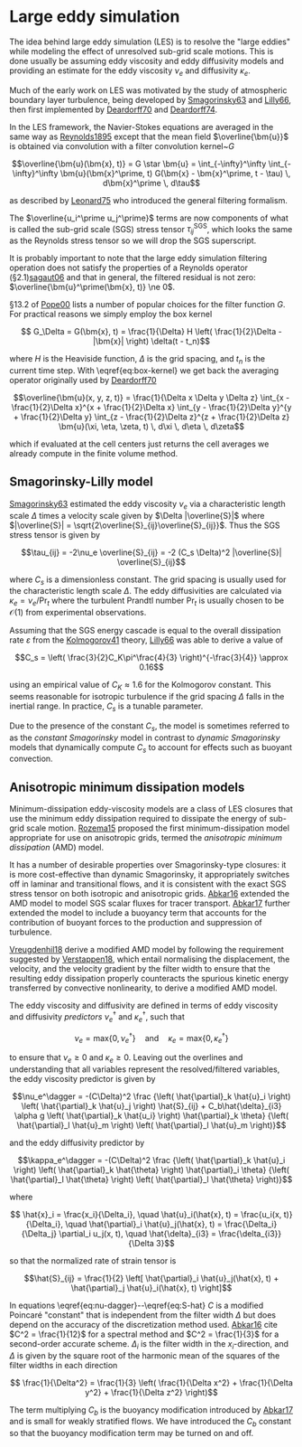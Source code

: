 # Large eddy simulation

The idea behind large eddy simulation (LES) is to resolve the "large eddies" while modeling the effect of unresolved
sub-grid scale motions. This is done usually be assuming eddy viscosity and eddy diffusivity models and providing an
estimate for the eddy viscosity $\nu_e$ and diffusivity $\kappa_e$.

Much of the early work on LES was motivated by the study of atmospheric boundary layer turbulence, being developed
by [Smagorinsky63](@cite) and [Lilly66](@cite), then first implemented by [Deardorff70](@cite) and [Deardorff74](@cite).

In the LES framework, the Navier-Stokes equations are averaged in the same way as [Reynolds1895](@cite) except that the
mean field $\overline{\bm{u}}$ is obtained via convolution with a filter convolution kernel~$G$
```math
\overline{\bm{u}(\bm{x}, t)} = G \star \bm{u} =
  \int_{-\infty}^\infty \int_{-\infty}^\infty
  \bm{u}(\bm{x}^\prime, t) G(\bm{x} - \bm{x}^\prime, t - \tau) \, d\bm{x}^\prime \, d\tau
```
as described by [Leonard75](@cite) who introduced the general filtering formalism.

The $\overline{u_i^\prime u_j^\prime}$ terms are now components of what is called the sub-grid scale (SGS) stress
tensor $\tau^\text{SGS}_{ij}$, which looks the same as the Reynolds stress tensor so we will drop the SGS superscript.

It is probably important to note that the large eddy simulation filtering operation does not satisfy the properties
of a Reynolds operator (§2.1)[sagaut06](@cite) and that in general, the filtered residual is not zero:
$\overline{\bm{u}^\prime(\bm{x}, t)} \ne 0$.

§13.2 of [Pope00](@cite) lists a number of popular choices for the filter function $G$. For practical reasons we
simply employ the box kernel
```math
  G_\Delta = G(\bm{x}, t) = \frac{1}{\Delta} H \left( \frac{1}{2}\Delta - |\bm{x}| \right) \delta(t - t_n)
```
where $H$ is the Heaviside function, $\Delta$ is the grid spacing, and $t_n$ is the current time step. With
\eqref{eq:box-kernel} we get back the averaging operator originally used by [Deardorff70](@cite)
```math
\overline{\bm{u}(x, y, z, t)} =
  \frac{1}{\Delta x \Delta y \Delta z}
  \int_{x - \frac{1}{2}\Delta x}^{x + \frac{1}{2}\Delta x}
  \int_{y - \frac{1}{2}\Delta y}^{y + \frac{1}{2}\Delta y}
  \int_{z - \frac{1}{2}\Delta z}^{z + \frac{1}{2}\Delta z}
  \bm{u}(\xi, \eta, \zeta, t) \, d\xi \, d\eta \, d\zeta
```
which if evaluated at the cell centers just returns the cell averages we already compute in the finite volume method.


## Smagorinsky-Lilly model

[Smagorinsky63](@cite) estimated the eddy viscosity $\nu_e$ via a characteristic length scale $\Delta$ times a velocity
scale given by $\Delta |\overline{S}|$ where $|\overline{S}| = \sqrt{2\overline{S}_{ij}\overline{S}_{ij}}$. Thus the
SGS stress tensor is given by
```math
\tau_{ij} = -2\nu_e \overline{S}_{ij} = -2 (C_s \Delta)^2 |\overline{S}| \overline{S}_{ij}
```
where $C_s$ is a dimensionless constant. The grid spacing is usually used for the characteristic length scale $\Delta$.
The eddy diffusivities are calculated via $\kappa_e = \nu_e / \text{Pr}_t$ where the turbulent Prandtl number
$\text{Pr}_t$ is usually chosen to be $\mathcal{O}(1)$ from experimental observations.

Assuming that the SGS energy cascade is equal to the overall dissipation rate $\varepsilon$ from the
[Kolmogorov41](@cite) theory, [Lilly66](@cite) was able to derive a value of
```math
C_s = \left( \frac{3}{2}C_K\pi^\frac{4}{3} \right)^{-\frac{3}{4}} \approx 0.16
```
using an empirical value of $C_K \approx 1.6$ for the Kolmogorov constant. This seems reasonable for isotropic
turbulence if the grid spacing $\Delta$ falls in the inertial range. In practice, $C_s$ is a tunable parameter.

Due to the presence of the constant $C_s$, the model is sometimes referred to as the *constant Smagorinsky* model
in contrast to *dynamic Smagorinsky* models that dynamically compute $C_s$ to account for effects such as buoyant
convection.

## Anisotropic minimum dissipation models

Minimum-dissipation eddy-viscosity models are a class of LES closures that use the minimum eddy dissipation required to
dissipate the energy of sub-grid scale motion. [Rozema15](@cite) proposed the first minimum-dissipation model
appropriate for use on anisotropic grids, termed the *anisotropic minimum dissipation* (AMD) model.

It has a number of desirable properties over Smagorinsky-type closures: it is more cost-effective than dynamic
Smagorinsky, it appropriately switches off in laminar and transitional flows, and it is consistent with the exact SGS
stress tensor on both isotropic and anisotropic grids. [Abkar16](@cite) extended the AMD model to model SGS scalar
fluxes for tracer transport. [Abkar17](@cite) further extended the model to include a buoyancy term that accounts for
the contribution of buoyant forces to the production and suppression of turbulence.

[Vreugdenhil18](@cite) derive a modified AMD model by following the requirement suggested by [Verstappen18](@cite),
which entail normalising the displacement, the velocity, and the velocity gradient by the filter width to ensure that
the resulting eddy dissipation properly counteracts the spurious kinetic energy transferred by convective nonlinearity,
to derive a modified AMD model.

The eddy viscosity and diffusivity are defined in terms of eddy viscosity and diffusivity *predictors*
$\nu_e^\dagger$ and $\kappa_e^\dagger$, such that
```math
\nu_e = \text{max} \lbrace 0, \nu_e^\dagger \rbrace
\quad \text{and} \quad
\kappa_e = \text{max} \lbrace 0, \kappa_e^\dagger \rbrace
```
to ensure that $\nu_e \ge 0$ and $\kappa_e \ge 0$. Leaving out the overlines and understanding that all variables
represent the resolved/filtered variables, the eddy viscosity predictor is given by
```math
\nu_e^\dagger = -(C\Delta)^2
  \frac
    {\left( \hat{\partial}_k \hat{u}_i \right) \left( \hat{\partial}_k \hat{u}_j \right) \hat{S}_{ij}
    + C_b\hat{\delta}_{i3} \alpha g \left( \hat{\partial}_k \hat{u_i} \right) \hat{\partial}_k \theta}
    {\left( \hat{\partial}_l \hat{u}_m \right) \left( \hat{\partial}_l \hat{u}_m \right)}
```
and the eddy diffusivity predictor by
```math
\kappa_e^\dagger = -(C\Delta)^2
\frac
    {\left( \hat{\partial}_k \hat{u}_i \right) \left( \hat{\partial}_k \hat{\theta} \right) \hat{\partial}_i \theta}
    {\left( \hat{\partial}_l \hat{\theta} \right) \left( \hat{\partial}_l \hat{\theta} \right)}
```
where
```math
  \hat{x}_i = \frac{x_i}{\Delta_i}, \quad
  \hat{u}_i(\hat{x}, t) = \frac{u_i(x, t)}{\Delta_i}, \quad
  \hat{\partial}_i \hat{u}_j(\hat{x}, t) = \frac{\Delta_i}{\Delta_j} \partial_i u_j(x, t), \quad
  \hat{\delta}_{i3} = \frac{\delta_{i3}}{\Delta 3}
```
so that the normalized rate of strain tensor is
```math
\hat{S}_{ij} =
  \frac{1}{2} \left[ \hat{\partial}_i \hat{u}_j(\hat{x}, t) + \hat{\partial}_j \hat{u}_i(\hat{x}, t) \right]
```

In equations \eqref{eq:nu-dagger}--\eqref{eq:S-hat} $C$ is a modified Poincaré "constant" that is independent from
the filter width $\Delta$ but does depend on the accuracy of the discretization method used. [Abkar16](@cite) cite
$C^2 = \frac{1}{12}$ for a spectral method and $C^2 = \frac{1}{3}$ for a second-order accurate scheme. $\Delta_i$ is
the filter width in the $x_i$-direction, and $\Delta$ is given by the square root of the harmonic mean of the squares
of the filter widths in each direction
```math
    \frac{1}{\Delta^2} = \frac{1}{3} \left( \frac{1}{\Delta x^2} + \frac{1}{\Delta y^2} + \frac{1}{\Delta z^2} \right)
```
The term multiplying $C_b$ is the buoyancy modification introduced by [Abkar17](@cite) and is small for weakly
stratified flows. We have introduced the $C_b$ constant so that the buoyancy modification term may be turned on and off.
